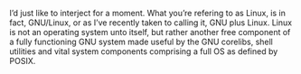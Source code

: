 I’d just like to interject for a moment. What you’re refering to as Linux, is in fact, GNU/Linux, or as I’ve recently taken to calling it, GNU plus Linux. Linux is not an operating system unto itself, but rather another free component of a fully functioning GNU system made useful by the GNU corelibs, shell utilities and vital system components comprising a full OS as defined by POSIX.
<!---
g-galvanick/g-galvanick is a ✨ special ✨ repository because its `README.md` (this file) appears on your GitHub profile.
You can click the Preview link to take a look at your changes.
--->
